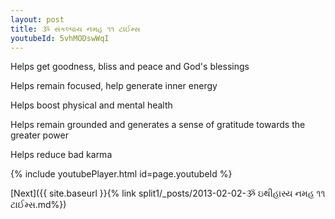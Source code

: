 ```yaml
---
layout: post
title: ૐ સંકલ્પાય નમહ ૧૧ ટાઈમ્સ
youtubeId: 5vhMODswWqI
---
```

 
 
Helps get goodness, bliss and peace and God's blessings
 
Helps remain focused, help generate inner energy 
 
Helps boost physical and mental health 
 
Helps remain grounded and generates a sense of gratitude towards the greater power 
 
Helps reduce bad karma
 
 
 
 


{% include youtubePlayer.html id=page.youtubeId %}
 
[Next]({{ site.baseurl }}{% link  split1/_posts/2013-02-02-ૐ ઇથીહાસ્ય નમહ ૧૧ ટાઈમ્સ.md%})
 
